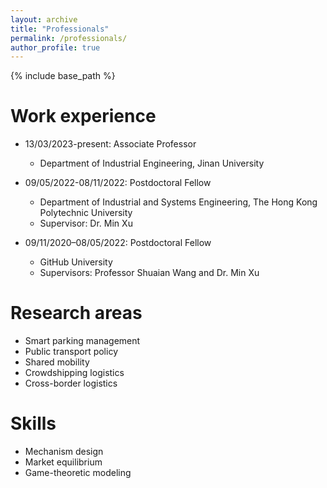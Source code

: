 ```yaml
---
layout: archive
title: "Professionals"
permalink: /professionals/
author_profile: true
---
```


{% include base_path %}

Work experience
======
* 13/03/2023-present: Associate Professor
  * Department of Industrial Engineering, Jinan University

* 09/05/2022-08/11/2022: Postdoctoral Fellow
  * Department of Industrial and Systems Engineering, The Hong Kong Polytechnic University
  * Supervisor: Dr. Min Xu

* 09/11/2020–08/05/2022: Postdoctoral Fellow
  * GitHub University
  * Supervisors: Professor Shuaian Wang and Dr. Min Xu

Research areas
======
* Smart parking management
* Public transport policy
* Shared mobility
* Crowdshipping logistics
* Cross-border logistics

Skills
======
* Mechanism design
* Market equilibrium 
* Game-theoretic modeling
